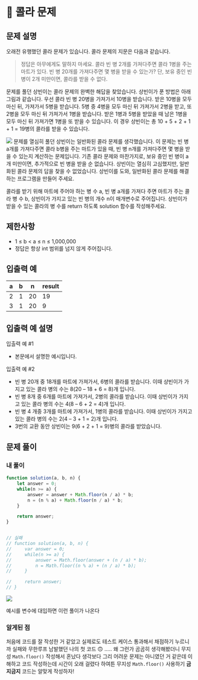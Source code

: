 # 📗 콜라 문제
## 문제 설명

오래전 유행했던 콜라 문제가 있습니다. 콜라 문제의 지문은 다음과 같습니다.

>정답은 아무에게도 말하지 마세요.
콜라 빈 병 2개를 가져다주면 콜라 1병을 주는 마트가 있다. 빈 병 20개를 가져다주면 몇 병을 받을 수 있는가?
단, 보유 중인 빈 병이 2개 미만이면, 콜라를 받을 수 없다.

문제를 풀던 상빈이는 콜라 문제의 완벽한 해답을 찾았습니다. 상빈이가 푼 방법은 아래 그림과 같습니다. 우선 콜라 빈 병 20병을 가져가서 10병을 받습니다. 받은 10병을 모두 마신 뒤, 가져가서 5병을 받습니다. 5병 중 4병을 모두 마신 뒤 가져가서 2병을 받고, 또 2병을 모두 마신 뒤 가져가서 1병을 받습니다. 받은 1병과 5병을 받았을 때 남은 1병을 모두 마신 뒤 가져가면 1병을 또 받을 수 있습니다. 이 경우 상빈이는 총 10 + 5 + 2 + 1 + 1 = 19병의 콜라를 받을 수 있습니다.

![](https://velog.velcdn.com/images/rsuubinn/post/545cd030-3631-4486-8b1e-eb5ca43a9cf3/image.png)
문제를 열심히 풀던 상빈이는 일반화된 콜라 문제를 생각했습니다. 이 문제는 빈 병 a개를 가져다주면 콜라 b병을 주는 마트가 있을 때, 빈 병 n개를 가져다주면 몇 병을 받을 수 있는지 계산하는 문제입니다. 기존 콜라 문제와 마찬가지로, 보유 중인 빈 병이 a개 미만이면, 추가적으로 빈 병을 받을 순 없습니다. 상빈이는 열심히 고심했지만, 일반화된 콜라 문제의 답을 찾을 수 없었습니다. 상빈이를 도와, 일반화된 콜라 문제를 해결하는 프로그램을 만들어 주세요.

콜라를 받기 위해 마트에 주어야 하는 병 수 a, 빈 병 a개를 가져다 주면 마트가 주는 콜라 병 수 b, 상빈이가 가지고 있는 빈 병의 개수 n이 매개변수로 주어집니다. 상빈이가 받을 수 있는 콜라의 병 수를 return 하도록 solution 함수를 작성해주세요.

## 제한사항
* 1 ≤ b < a ≤ n ≤ 1,000,000
* 정답은 항상 int 범위를 넘지 않게 주어집니다.

## 입출력 예
|a|b|n|result|
|-|-|-|------|
|2|1|20|19|
|3|1|20|9|

## 입출력 예 설명
입출력 예 #1
* 본문에서 설명한 예시입니다.

입출력 예 #2
* 빈 병 20개 중 18개를 마트에 가져가서, 6병의 콜라를 받습니다. 이때 상빈이가 가지고 있는 콜라 병의 수는 8(20 – 18 + 6 = 8)개 입니다.
* 빈 병 8개 중 6개를 마트에 가져가서, 2병의 콜라를 받습니다. 이때 상빈이가 가지고 있는 콜라 병의 수는 4(8 – 6 + 2 = 4)개 입니다.
* 빈 병 4 개중 3개를 마트에 가져가서, 1병의 콜라를 받습니다. 이때 상빈이가 가지고 있는 콜라 병의 수는 2(4 – 3 + 1 = 2)개 입니다.
* 3번의 교환 동안 상빈이는 9(6 + 2 + 1 = 9)병의 콜라를 받았습니다.

## 문제 풀이
### 내 풀이
```javascript
function solution(a, b, n) {
    let answer = 0;
    while(n >= a) {
        answer = answer + Math.floor(n / a) * b;
        n = (n % a) + Math.floor(n / a) * b;
    }

    return answer;
}


// 실패
// function solution(a, b, n) {
//     var answer = 0;
//     while(n >= a) {
//         answer = Math.floor(answer + (n / a) * b);
//         n = Math.floor((n % a) + (n / a) * b);
//     }

//     return answer;
// }
```

![](https://velog.velcdn.com/images/rsuubinn/post/d6ffde2e-021a-4c20-8cf2-0fa1b059161e/image.jpeg)

예시를 변수에 대입하면 이런 풀이가 나온다

### 알게된 점
처음에 코드를 잘 작성한 거 같았고 실제로도 테스트 케이스 통과해서
채점하기 누르니까 실패와 무한루프 남발했던 나의 첫 코드 🙃 .....
왜 그런가 곰곰히 생각해봤더니 무지성 `Math.floor()` 작성해서 혼났다
생각보다 그리 어려운 문제는 아니였던 거 같은데 이해하고 코드 작성하는데 시간이 오래 걸렸다
하여튼 무지성 `Math.floor()` 사용하기 **금지금지**
코드는 알맞게 작성하자!
